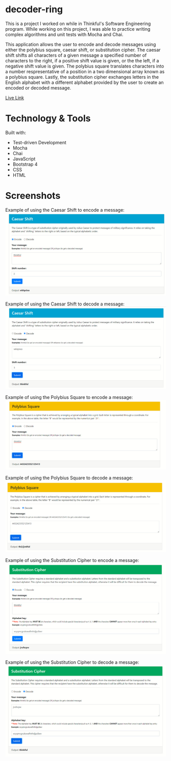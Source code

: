 # decoder-ring
This is a project I worked on while in Thinkful's Software Engineering program. While working on this project, I was able to practice writing complex algorithms and unit tests with Mocha and Chai.

This application allows the user to encode and decode messages using either the polybius square, caesar shift, or substitution cipher. The caesar shift shifts all characters of a given message a specified number of characters to the right, if a positive shift value is given, or the the left, if a negative shift value is given. The polybius square translates characters into a number respresentative of a position in a two dimensional array known as a polybius square. Lastly, the substitution cipher exchanges letters in the English alphabet with a different alphabet provided by the user to create an encoded or decoded message.

[Live Link](https://decoder-ring-tau.vercel.app/index.html)

# Technology & Tools
Built with:
* Test-driven Development
* Mocha
* Chai
* JavaScript
* Bootstrap 4
* CSS
* HTML

# Screenshots
Example of using the Caesar Shift to encode a message:
![Caesar Shift Encode](/src/images/caesarshift.jpg)

Example of using the Caesar Shift to decode a message:
![Caesar Shift Decode](/src/images/caesardecode.jpg)

Example of using the Polybius Square to encode a message:
![Polybius Square Encode](/src/images/polybiussquare.jpg)

Example of using the Polybius Square to decode a message:
![Polybius Square Decode](/src/images/polybiusdecode.jpg)

Example of using the Substitution Cipher to encode a message:
![Substitution Cipher Encode](/src/images/substitutioncipher.jpg)

Example of using the Substitution Cipher to decode a message:
![Substitution Cipher Decode](/src/images/substitutiondecode.jpg)

